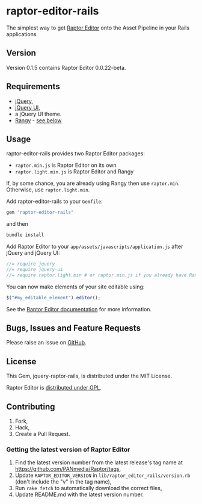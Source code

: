 # raptor-editor-rails

The simplest way to get [Raptor Editor](http://www.raptor-editor.com/) onto the
Asset Pipeline in your Rails applications.

## Version

Version 0.1.5 contains Raptor Editor 0.0.22-beta.

## Requirements

* [jQuery](http://jquery.com/),
* [jQuery UI](http://jqueryui.com/),
* a jQuery UI theme.
* [Rangy](http://code.google.com/p/rangy/) - [see below](#usage)

## Usage

raptor-editor-rails provides two Raptor Editor packages:

* `raptor.min.js` is Raptor Editor on its own
* `raptor.light.min.js` is Raptor Editor and Rangy

If, by some chance, you are already using Rangy then use `raptor.min`.
Otherwise, use `raptor.light.min`.

Add raptor-editor-rails to your `Gemfile`:

```ruby
gem "raptor-editor-rails"
```

and then

```sh
bundle install
```

Add Raptor Editor to your `app/assets/javascripts/application.js` after jQuery
and jQuery UI:

```js
//= require jquery
//= require jquery-ui
//= require raptor.light.min # or raptor.min.js if you already have Rangy
```

You can now make elements of your site editable using:

```js
$("#my_editable_element").editor();
```

See the [Raptor Editor documentation](http://www.raptor-editor.com/demo) for
more information.

## Bugs, Issues and Feature Requests

Please raise an issue on
[GitHub](https://github.com/PANmedia/raptor-editor-rails/issues).

## License

This Gem, jquery-raptor-rails, is distributed under the MIT License.

Raptor Editor is [distributed under GPL](http://www.raptor-editor.com/license).

## Contributing

1. Fork,
2. Hack,
3. Create a Pull Request.

### Getting the latest version of Raptor Editor

1. Find the latest version number from the latest release's tag name at
    https://github.com/PANmedia/Raptor/tags,
2. Update `RAPTOR_EDITOR_VERSION` in `lib/raptor_editor_rails/version.rb` (don't
    include the "v" in the tag name),
3. Run `rake fetch` to automatically download the correct files,
4. Update README.md with the latest version number.
